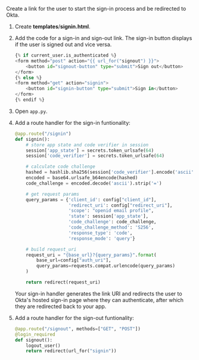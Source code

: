 Create a link for the user to start the sign-in process and be redirected to Okta.

1. Create **templates**/**signin.html**.
1. Add the code for a sign-in and sign-out link. The sign-in button displays if the user is signed out and vice versa.


   ```python
   {% if current_user.is_authenticated %}
   <form method="post" action="{{ url_for("signout") }}">
       <button id="signout-button" type="submit">Sign out</button>
   </form>
   {% else %}
   <form method="get" action="signin">
       <button id="signin-button" type="submit">Sign in</button>
   </form>
   {% endif %}
   ```

1. Open `app.py`.
1. Add a route handler for the sign-in funtionality:

   ```py
   @app.route("/signin")
   def signin():
       # store app state and code verifier in session
       session['app_state'] = secrets.token_urlsafe(64)
       session['code_verifier'] = secrets.token_urlsafe(64)

       # calculate code challenge
       hashed = hashlib.sha256(session['code_verifier'].encode('ascii')).digest()
       encoded = base64.urlsafe_b64encode(hashed)
       code_challenge = encoded.decode('ascii').strip('=')

       # get request params
       query_params = {'client_id': config["client_id"],
                       'redirect_uri': config["redirect_uri"],
                       'scope': "openid email profile",
                       'state': session['app_state'],
                       'code_challenge': code_challenge,
                       'code_challenge_method': 'S256',
                       'response_type': 'code',
                       'response_mode': 'query'}

       # build request_uri
       request_uri = "{base_url}?{query_params}".format(
           base_url=config["auth_uri"],
           query_params=requests.compat.urlencode(query_params)
       )

       return redirect(request_uri)
   ```

   Your sign-in handler generates the link URI and redirects the user to Okta's hosted sign-in page where they can authenticate, after which they are redirected back to your app.

1. Add a route handler for the sign-out funtionality:

   ```py
   @app.route("/signout", methods=["GET", "POST"])
   @login_required
   def signout():
       logout_user()
       return redirect(url_for("signin"))
   ```
